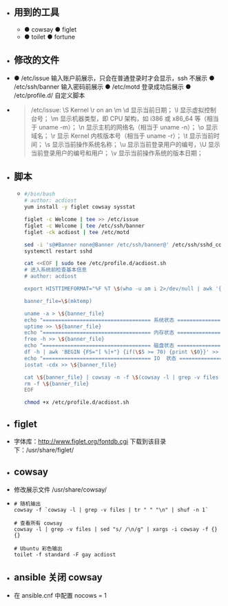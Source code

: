 - ## 用到的工具
	- ● cowsay
	  ● figlet
	- ● toilet
	  ● fortune
- ## 修改的文件
- ● /etc/issue 输入账户前展示，只会在普通登录时才会显示，ssh 不展示
  ● /etc/ssh/banner 输入密码前展示
  ● /etc/motd 登录成功后展示
  ● /etc/profile.d/  自定义脚本
- > /etc/issue:
  \\S
  Kernel \r on an \m
  \d 显示当前日期；
  \l 显示虚拟控制台号；
  \m 显示机器类型，即 CPU 架构，如 i386 或 x86_64 等（相当于 uname -m）；
  \n 显示主机的网络名（相当于 uname -n）；
  \o 显示域名；
  \r 显示 Kernel 内核版本号（相当于 uname -r）；
  \t 显示当前时间；
  \s 显示当前操作系统名称；
  \u 显示当前登录用户的编号，\U 显示当前登录用户的编号和用户；
  \v 显示当前操作系统的版本日期；
- ## 脚本
	- ```bash
	  #/bin/bash
	  # author: acdiost
	  yum install -y figlet cowsay sysstat
	  
	  figlet -c Welcome | tee >> /etc/issue
	  figlet -c Welcome | tee /etc/ssh/banner
	  figlet -ck acdiost | tee /etc/motd
	  
	  sed -i 's@#Banner none@Banner /etc/ssh/banner@' /etc/ssh/sshd_config
	  systemctl restart sshd
	  
	  cat <<EOF | sudo tee /etc/profile.d/acdiost.sh
	  # 进入系统前检查基本信息
	  # author: acdiost
	  
	  export HISTTIMEFORMAT="%F %T \$(who -u am i 2>/dev/null | awk '{print \$NF}' | sed -e 's/[()]//g') \$(whoami) "
	  
	  banner_file=\$(mktemp)
	  
	  uname -a > \${banner_file}
	  echo "=================================== 系统状态 ===================================" >> \${banner_file}
	  uptime >> \${banner_file}
	  echo "=================================== 内存状态 ===================================" >> \${banner_file}
	  free -h >> \${banner_file}
	  echo "=================================== 磁盘状态 ===================================" >> \${banner_file}
	  df -h | awk 'BEGIN {FS="[ %]+"} {if(\$5 >= 70) {print \$0}}' >> \${banner_file}
	  echo "=================================== IO  状态 ===================================" >> \${banner_file}
	  iostat -cdx >> \${banner_file}
	  
	  cat \${banner_file} | cowsay -n -f \$(cowsay -l | grep -v files | tr " " "\n" | shuf -n 1)
	  rm -f \${banner_file}
	  EOF
	  
	  chmod +x /etc/profile.d/acdiost.sh
	  ```
- ## figlet
- 字体库：http://www.figlet.org/fontdb.cgi
  下载到该目录下：/usr/share/figlet/
- ## cowsay
- 修改展示文件 /usr/share/cowsay/
- ```
  # 随机输出
  cowsay -f `cowsay -l | grep -v files | tr " " "\n" | shuf -n 1`
  
  # 查看所有 cowsay
  cowsay -l | grep -v files | sed "s/ /\n/g" | xargs -i cowsay -f {} {}
  
  # Ubuntu 彩色输出
  toilet -f standard -F gay acdiost
  ```
- ## ansible 关闭 cowsay
- 在 ansible.cnf 中配置 nocows = 1
